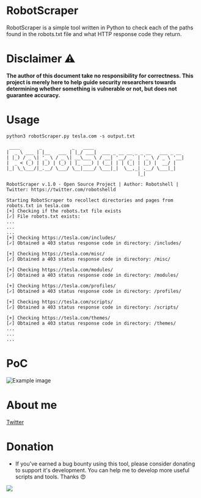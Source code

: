 # RobotScraper       
RobotScraper is a simple tool written in Python to check each of the paths found in the robots.txt file and what HTTP response code they return.


# Disclaimer :warning:
**The author of this document take no responsibility for correctness. This project is merely here to help guide security researchers towards determining whether something is vulnerable or not, but does not guarantee accuracy.**

# Usage
```
python3 robotScraper.py tesla.com -s output.txt 

 ____       _           _   ____                                 
|  _ \ ___ | |__   ___ | |_/ ___|  ___ _ __ __ _ _ __   ___ _ __ 
| |_) / _ \| '_ \ / _ \| __\___ \ / __| '__/ _` | '_ \ / _ \ '__|
|  _ < (_) | |_) | (_) | |_ ___) | (__| | | (_| | |_) |  __/ |   
|_| \_\___/|_.__/ \___/ \__|____/ \___|_|  \__,_| .__/ \___|_|   
                                                |_|   

RobotScraper v.1.0 - Open Source Project | Author: Robotshell | Twitter: https://twitter.com/robotshelld

Starting RobotScraper to recollect directories and pages from robots.txt in tesla.com
[+] Checking if the robots.txt file exists
[✓] File robots.txt exists:
...
...
...
[+] Checking https://tesla.com/includes/
[✓] Obtained a 403 status response code in directory: /includes/                                                                                                      
                                                                                                                                                                      
[+] Checking https://tesla.com/misc/
[✓] Obtained a 403 status response code in directory: /misc/                                                                                                          
                                                                                                                                                                      
[+] Checking https://tesla.com/modules/
[✓] Obtained a 403 status response code in directory: /modules/                                                                                                       
                                                                                                                                                                      
[+] Checking https://tesla.com/profiles/
[✓] Obtained a 403 status response code in directory: /profiles/                                                                                                      
                                                                                                                                                                      
[+] Checking https://tesla.com/scripts/
[✓] Obtained a 403 status response code in directory: /scripts/                                                                                                       
                                                                                                                                                                      
[+] Checking https://tesla.com/themes/
[✓] Obtained a 403 status response code in directory: /themes/   
...
...
...

```

# PoC
![Example image](https://raw.githubusercontent.com/robotshell/dorkSraper/main/poc.gif)

# About me
[Twitter](https://twitter.com/robotshelld)


# Donation
* If you've earned a bug bounty using this tool, please consider donating to support it's development. You can help me to develop more useful scripts and tools. Thanks :heart_eyes:

[<img src="https://www.paypalobjects.com/en_US/ES/i/btn/btn_donateCC_LG.gif">](https://www.paypal.com/cgi-bin/webscr?cmd=_s-xclick&hosted_button_id=F4YABU5AH3NTQ&source=url)


